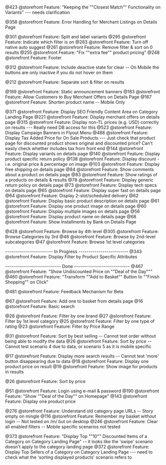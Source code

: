 @423 @storefront Feature: "Keeping the ""Closest Match"" Functionality on Variants"  --- needs clarification

@358 @storefront Feature: Error Handling for Merchant Listings on Details Page

@301 @storefront Feature: Split and label variants 
@295 @storefront Feature: Indicate which filter is on 
@263 @storefront Feature: Turn off native auto suggest
@261 @storefront Feature: Remove filter & sort on 0 results
@255 @storefront Feature: "Fix ""extra fee"" product pricing" 
@248 @storefront Feature: Footer

@312 @storefront Feature: Include deactive state for clear -- On Mobile the buttons are only inactive if you do not hover on them

@212 @storefront Feature: Separate sort & filter on results

@189 @storefront Feature: Static announcement banners 
@183 @storefront Feature: Allow Customers to Buy Merchant Offers on Details Page 
@167 @storefront Feature: Shorten product name   -- Mobile Only


@371 @storefront Feature: Display SEO Friendly Content Area on Category Landing Page
@221 @storefront Feature: Display merchant offers on details page 
@315 @storefront Feature: Display non-TL prices (e.g. USD) correctly on results --- Really need DB access for this
@523 @storefront Feature: Display Campaign Banners in Flyout Menu
@488 @storefront Feature: Display Tax Added Price for On Sale Products --- Just check that product page for discounted product shows original and discounted price?  Can't easily check whether includes tax from front end
@144 @storefront Feature: Display variants on details page
@140 @storefront Feature: Display product specific return policy 
@138 @storefront Feature: Display discount - i.e. original price & percentage on image 
@103 @storefront Feature: Display free shipping on details page 
@84 @storefront Feature: Show comments about a product on details page 
@83 @storefront Feature: Show ratings of a products on details & results 
@78 @storefront Feature: Display generic return policy on details page 
@73 @storefront Feature: Display tech specs on details page 
@65 @storefront Feature: Display super fast on details page
@64 @storefront Feature: Display 2-slot/scheduled delivery 
@62 @storefront Feature: Display basic product description on details page 
@61 @storefront Feature: Display one product image on details page 
@60 @storefront Feature: Display multiple images on details page 
@56 @storefront Feature: Display product name on details page
@68 @storefront Feature: Show Installments by Bank on Details Page

@428 @storefront Feature: Browse by 4th level
@305 @storefront Feature: Browse Categories by 3rd
@48 @storefront Feature: Browse by 2nd-level subcategories 
@47 @storefront Feature: Browse 1st level categories

------------------------ In Progress -------------------------
@343 @storefront Feature: Display Filter by Product Specific Attributes

---------------------------- Done ----------------------------
@467 @storefront Feature: "Show Undiscounted Price on ""Deal of the Day"""
@460 @storefront Feature: "Transform ""Add to Basket"" Button to ""Finish Shopping"" on Click"

@481 @storefront Feature: Feedback Mechanism for Beta

@67 @storefront Feature: Add one to basket from details page
@16 @storefront Feature: Basic search

@28 @storefront Feature: Filter by one brand
@27 @storefront Feature: Filter by 1st level category
@25 @storefront Feature: Filter by one type of rating
@23 @storefront Feature: Filter by Price Range

@31 @storefront Feature: Sort by best selling -- Cannot test order without being able to modify the data
@26 @storefront Feature: Sort by price -- Cannot test scenario 4 due to data, or scenario 5 as it is mobile specific

@17 @storefront Feature: Display more search results -- Cannot test 'more' button disappearing due to data
@18 @storefront Feature: Display one product price on result
@19 @storefront Feature: Show image for products in results

@26 @storefront Feature: Sort by price

@51 @storefront Feature: Login using e-mail & password
@190 @storefront Feature: "Show ""Deal of the Day"" on Homepage"
@143 @storefront Feature: Display one product price

@276 @storefront Feature: Understand old category page URLs -- Story empty on mingle
@116 @storefront Feature: Remember my basket without login -- Not tested on /m/ but on desktop
@246 @storefront Feature: Clear all enabled filters   -- Mobile specific scenarios not tested

@373 @storefront Feature: "Display Top ""10"" Discounted Items of a Category on Category Landing Page" -- it looks like the 'swipe' scenario doesn't apply to the category landing page
@372 @storefront Feature: Display Top Sellers of a Category on Category Landing Page --- need to check what the 'sorting displayed products' scenario refers to
